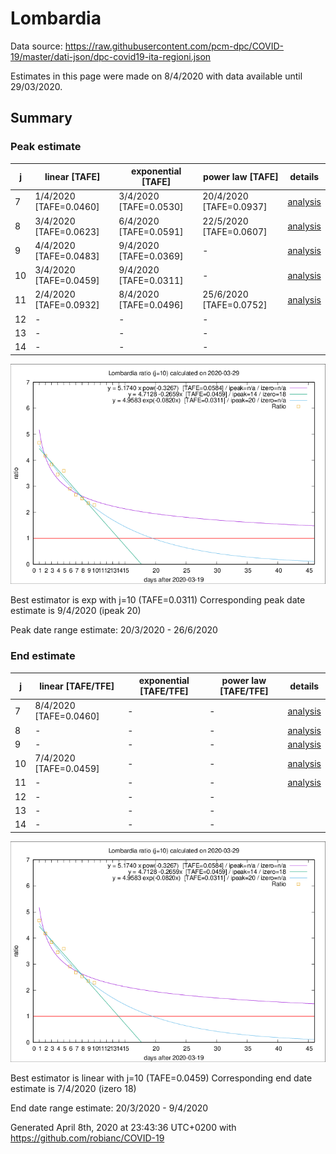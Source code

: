 # Lombardia


Data source: https://raw.githubusercontent.com/pcm-dpc/COVID-19/master/dati-json/dpc-covid19-ita-regioni.json

Estimates in this page were made on 8/4/2020 with data available until 29/03/2020.


## Summary 

### Peak estimate 
|j|linear [TAFE]|exponential [TAFE]|power law [TAFE]|details|
|---|----|-----------|---------|-------|
|7|1/4/2020 [TAFE=0.0460]|3/4/2020 [TAFE=0.0530]|20/4/2020 [TAFE=0.0937]|[analysis](COVID-19_lombardia_j7_2020-03-29.md)|
|8|3/4/2020 [TAFE=0.0623]|6/4/2020 [TAFE=0.0591]|22/5/2020 [TAFE=0.0607]|[analysis](COVID-19_lombardia_j8_2020-03-29.md)|
|9|4/4/2020 [TAFE=0.0483]|9/4/2020 [TAFE=0.0369]|-|[analysis](COVID-19_lombardia_j9_2020-03-29.md)|
|10|3/4/2020 [TAFE=0.0459]|9/4/2020 [TAFE=0.0311]|-|[analysis](COVID-19_lombardia_j10_2020-03-29.md)|
|11|2/4/2020 [TAFE=0.0932]|8/4/2020 [TAFE=0.0496]|25/6/2020 [TAFE=0.0752]|[analysis](COVID-19_lombardia_j11_2020-03-29.md)|
|12|-|-|-||
|13|-|-|-||
|14|-|-|-||

![best peak estimate](COVID-19_lombardia_j10_2020-03-29.png)

Best estimator is exp with j=10 (TAFE=0.0311)
Corresponding peak date estimate is 9/4/2020 (ipeak 20)


Peak date range estimate: 20/3/2020 - 26/6/2020

### End estimate 
|j|linear [TAFE/TFE]|exponential [TAFE/TFE]|power law [TAFE/TFE]|details|
|---|----|-----------|---------|-------|
|7|8/4/2020 [TAFE=0.0460]|-|-|[analysis](COVID-19_lombardia_j7_2020-03-29.md)|
|8|-|-|-|[analysis](COVID-19_lombardia_j8_2020-03-29.md)|
|9|-|-|-|[analysis](COVID-19_lombardia_j9_2020-03-29.md)|
|10|7/4/2020 [TAFE=0.0459]|-|-|[analysis](COVID-19_lombardia_j10_2020-03-29.md)|
|11|-|-|-|[analysis](COVID-19_lombardia_j11_2020-03-29.md)|
|12|-|-|-||
|13|-|-|-||
|14|-|-|-||

![best zero estimate](COVID-19_lombardia_j10_2020-03-29.png)

Best estimator is linear with j=10 (TAFE=0.0459)
Corresponding end date estimate is 7/4/2020 (izero 18)


End date range estimate: 20/3/2020 - 9/4/2020

Generated April 8th, 2020 at 23:43:36 UTC+0200 with https://github.com/robianc/COVID-19
